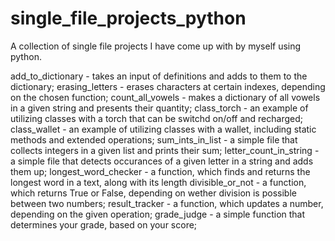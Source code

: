 # single_file_projects_python

A collection of single file projects I have come up with by myself using python. 

add_to_dictionary - takes an input of definitions and adds to them to the dictionary;
erasing_letters - erases characters at certain indexes, depending on the chosen function;
count_all_vowels - makes a dictionary of all vowels in a given string and presents their quantity;
class_torch - an example of utilizing classes with a torch that can be switchd on/off and recharged;
class_wallet - an example of utilizing classes with a wallet, including static methods and extended operations;
sum_ints_in_list - a simple file that collects integers in a given list and prints their sum;
letter_count_in_string - a simple file that detects occurances of a given letter in a string and adds them up;
longest_word_checker - a function, which finds and returns the longest word in a text, along with its length
divisible_or_not - a function, which returns True or False, depending on wether division is possible between two numbers;
result_tracker - a function, which updates a number, depending on the given operation;
grade_judge - a simple function that determines your grade, based on your score;
